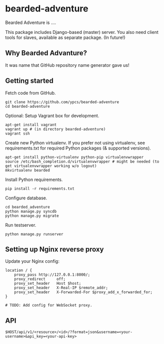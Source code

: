 bearded-adventure
===================================================
Bearded Adventure is ....

This package includes Django-based (master) server. You also need client 
tools for slaves, available as separate package. (In future!)

## Why Bearded Advanture?
It was name that GitHub repository name generator gave us! 


## Getting started

Fetch code from GitHub.

    git clone https://github.com/ypcs/bearded-adventure
    cd bearded-adventure

Optional: Setup Vagrant box for development.

    apt-get install vagrant
    vagrant up # (in directory bearded-adventure)
    vagrant ssh

Create new Python virtualenv. If you prefer not using virtualenv, see 
requirements.txt for required Python packages (& supported versions).

    apt-get install python-virtualenv python-pip virtualenvwrapper
    source /etc/bash_completion.d/virtualenvwrapper # might be needed (to get virtualenvwrapper working w/o logout)
    mkvirtualenv bearded

Install Python requirements.
    
    pip install -r requirements.txt

Configure database.

    cd bearded_adventure
    python manage.py syncdb
    python manage.py migrate
    
Run testserver.

    python manage.py runserver


## Setting up Nginx reverse proxy
Update your Nginx config:

    location / {
        proxy_pass http://127.0.0.1:8000/;
        proxy_redirect     off;
        proxy_set_header   Host $host;
        proxy_set_header   X-Real-IP $remote_addr;
        proxy_set_header   X-Forwarded-For $proxy_add_x_forwarded_for;
    }
                    
    # TODO: Add config for WebSocket proxy.


## API

    $HOST/api/v1/<resource>/<id>/?format=json&username=<your-username>&api_key=<your-api-key>
